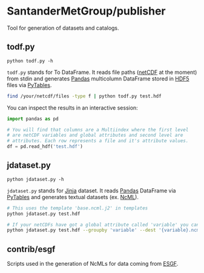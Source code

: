 # SantanderMetGroup/publisher

Tool for generation of datasets and catalogs.

## todf.py

`python todf.py -h`

`todf.py` stands for To DataFrame. It reads file paths ([netCDF](https://www.unidata.ucar.edu/software/netcdf/) at the moment) from stdin and generates [Pandas](https://pandas.pydata.org/) multicolumn DataFrame stored in [HDF5](https://www.hdfgroup.org/solutions/hdf5/) files via [PyTables](https://www.pytables.org/).

```bash
find /your/netcdf/files -type f | python todf.py test.hdf
```

You can inspect the results in an interactive session:

```python
import pandas as pd

# You will find that columns are a Multiindex where the first level
# are netCDF variables and global attributes and second level are
# attributes. Each row represents a file and it's attribute values.
df = pd.read_hdf('test.hdf')
```

## jdataset.py

`python jdataset.py -h`

`jdataset.py` stands for [Jinja](https://jinja.palletsprojects.com/en/2.11.x/) dataset. It reads [Pandas](https://pandas.pydata.org/) DataFrame via [PyTables](https://www.pytables.org/) and generates textual datasets (ex. [NcML](https://www.unidata.ucar.edu/software/netcdf-java/v4.6/ncml/Tutorial.html)).

```bash
# This uses the template 'base.ncml.j2' in templates
python jdataset.py test.hdf

# If your netCDFs have got a global attribute called 'variable' you can try
python jdataset.py test.hdf --groupby 'variable' --dest '{variable}.ncml'
```

## contrib/esgf

Scripts used in the generation of NcMLs for data coming from [ESGF](http://esgf.llnl.gov/).
